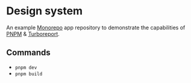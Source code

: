 # Design system

An example [Monorepo](https://monorepo.tools/) app repository to demonstrate the capabilities of [PNPM](https://pnpm.io/) & [Turboreport](https://turborepo.org/).

## Commands

- `pnpm dev`
- `pnpm build`
